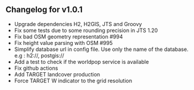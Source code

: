 ## Changelog for v1.0.1

- Upgrade dependencies H2, H2GIS, JTS and Groovy
- Fix some tests due to some rounding precision in JTS 1.20
- Fix bad OSM geometry representation #994
- Fix height value parsing with OSM #995
- Simplify database url in config file. Use only the name of the database. e.g : h2://, postgis://
- Add a test to check if the worldpop service is available
- Fix github actions
- Add TARGET landcover production
- Force TARGET W indicator to the grid resolution

